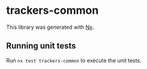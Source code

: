 # trackers-common

This library was generated with [Nx](https://nx.dev).

## Running unit tests

Run `nx test trackers-common` to execute the unit tests.

